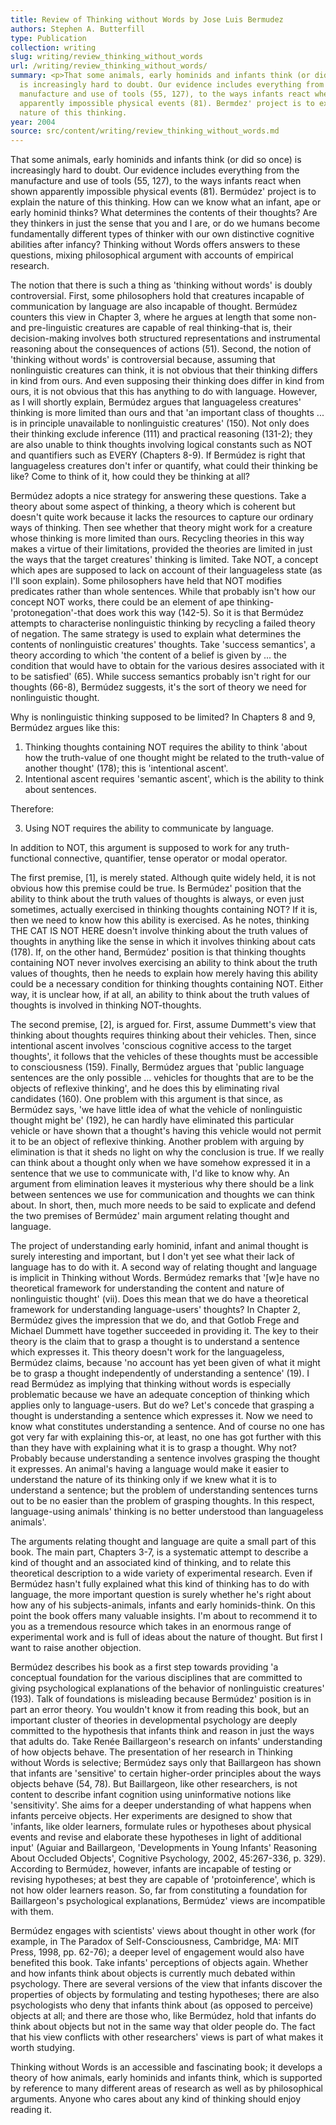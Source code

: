 ```yaml
---
title: Review of Thinking without Words by Jose Luis Bermudez
authors: Stephen A. Butterfill
type: Publication
collection: writing
slug: writing/review_thinking_without_words
url: /writing/review_thinking_without_words/
summary: <p>That some animals, early hominids and infants think (or did so once)
  is increasingly hard to doubt. Our evidence includes everything from the
  manufacture and use of tools (55, 127), to the ways infants react when shown
  apparently impossible physical events (81). Bermdez' project is to explain the
  nature of this thinking.
year: 2004
source: src/content/writing/review_thinking_without_words.md
---
```


<p>That some animals, early hominids and infants think (or did so once) is increasingly hard to doubt.  Our evidence includes everything from the manufacture and use of tools (55, 127), to the ways infants react when shown apparently impossible physical events (81).  Berm&uacute;dez' project is to explain the nature of this thinking.  How can we know what an infant, ape or early hominid thinks?  What determines the contents of their thoughts?  Are they thinkers in just the sense that you and I are, or do we humans become fundamentally different types of thinker with our own distinctive cognitive abilities after infancy?  Thinking without Words offers answers to these questions, mixing philosophical argument with accounts of empirical research.</p>
<p>The notion that there is such a thing as 'thinking without words' is doubly controversial.  First, some philosophers hold that creatures incapable of communication by language are also  incapable of thought.  Berm&uacute;dez counters this view in Chapter 3, where he argues at length that some non- and pre-linguistic creatures are capable of real thinking-that is, their decision-making involves both structured representations and instrumental reasoning about the consequences of actions (51).  Second, the notion of 'thinking without words' is controversial because, assuming that nonlinguistic creatures can think, it is not obvious that their thinking differs in kind from ours.  And even supposing their thinking does differ in kind from ours, it is not obvious that this has anything to do with language.  However, as I will shortly explain, Berm&uacute;dez argues that languageless creatures' thinking is more limited than ours and that 'an important class of thoughts ... is in principle unavailable to nonlinguistic creatures' (150).  Not only does their thinking exclude inference (111) and practical reasoning (131-2); they are also unable to think thoughts involving logical constants such as NOT and quantifiers such as EVERY (Chapters 8-9).  If Berm&uacute;dez is right that languageless creatures don't infer or quantify, what could their thinking be like?  Come to think of it, how could they be thinking at all?</p>
<p>Berm&uacute;dez adopts a nice strategy for answering these questions.  Take a theory about some aspect of thinking, a theory which is coherent but doesn't quite work because it lacks the resources to capture our ordinary ways of thinking.  Then see whether that theory might work for a creature whose thinking is more limited than ours.  Recycling theories in this way makes a virtue of their limitations, provided the theories are limited in just the ways that the target creatures' thinking is limited.  Take NOT, a concept which apes are supposed to lack on account of their languageless state (as I'll soon explain).  Some philosophers have held that NOT modifies predicates rather than whole sentences.  While that probably isn't how our concept NOT works, there could be an element of ape thinking-'protonegation'-that does work this way (142-5).  So it is that Berm&uacute;dez attempts to characterise nonlinguistic thinking by recycling a failed theory of negation.  The same strategy is used to explain what determines the contents of nonlinguistic creatures' thoughts.  Take 'success semantics', a theory according to which 'the content of a belief is given by ... the condition that would have to obtain for the various desires associated with it to be satisfied' (65).  While success semantics probably isn't right for our thoughts (66-8), Berm&uacute;dez suggests, it's the sort of theory we need for nonlinguistic thought.</p>
<p>Why is nonlinguistic thinking supposed to be limited?  In Chapters 8 and 9, Berm&uacute;dez argues like this:</p>
<ol>
  <li>Thinking thoughts containing NOT requires the ability to think 'about how the truth-value of one thought might be related to the truth-value of another thought' (178); this is 'intentional ascent'.</li>
  <li>Intentional ascent requires 'semantic ascent', which is the ability to think about sentences.</li>
</ol>
<p>Therefore:</p>
<ol start="3">
  <li>Using NOT requires the ability to communicate by language.</li>
</ol>
<p>In addition to NOT, this argument is supposed to work for any truth-functional connective, quantifier, tense operator or modal operator.</p>
<p>The first premise, [1], is merely stated.  Although quite widely held, it is not obvious how this premise could be true.  Is Berm&uacute;dez' position that the ability to think about the truth values of thoughts is always, or even just sometimes, actually exercised in thinking thoughts containing NOT?  If it is, then we need to know how this ability is exercised.  As he notes, thinking THE CAT IS NOT HERE doesn't involve thinking about the truth values of thoughts in anything like the sense in which it involves thinking about cats (178).  If, on the other hand, Berm&uacute;dez' position is that thinking thoughts containing NOT never involves exercising an ability to think about the truth values of thoughts, then he needs to explain how merely having this ability could be a necessary condition for thinking thoughts containing NOT.  Either way, it is unclear how, if at all, an ability to think about the truth values of thoughts is involved in thinking NOT-thoughts.</p>
<p>The second premise, [2], is argued for.  First, assume Dummett's view that thinking about thoughts requires thinking about their vehicles.  Then, since intentional ascent involves 'conscious cognitive access to the target thoughts', it follows that the vehicles of these thoughts must be accessible to consciousness (159).  Finally, Berm&uacute;dez argues that 'public language sentences are the only possible ... vehicles for thoughts that are to be the objects of reflexive thinking', and he does this by eliminating rival candidates (160).  One problem with this argument is that since, as Berm&uacute;dez says, 'we have little idea of what the vehicle of nonlinguistic thought might be' (192), he can hardly have eliminated this particular vehicle or have shown that a thought's having this vehicle would not permit it to be an object of reflexive thinking.  Another problem with arguing by elimination is that it sheds no light on why the conclusion is true.  If we really can think about a thought only when we have somehow expressed it in a sentence that we use to communicate with, I'd like to know why.  An argument from elimination leaves it mysterious why there should be a link between sentences we use for communication and thoughts we can think about.  In short, then, much more needs to be said to explicate and defend the two premises of Berm&uacute;dez' main argument relating thought and language.</p>
<p>The project of understanding early hominid, infant and animal thought is surely interesting and important, but I don't yet see what their lack of language has to do with it.  A second way of relating thought and language is implicit in Thinking without Words.  Berm&uacute;dez remarks that '[w]e have no theoretical framework for understanding the content and nature of nonlinguistic thought' (vii).  Does this mean that we do have a theoretical framework for understanding language-users' thoughts?  In Chapter 2, Berm&uacute;dez gives the impression that we do, and that Gotlob Frege and Michael Dummett have together succeeded in providing it.  The key to their theory is the claim that to grasp a thought is to understand a sentence which expresses it.  This theory doesn't work for the languageless, Berm&uacute;dez claims, because 'no account has yet been given of what it might be to grasp a thought independently of understanding a sentence' (19).  I read Berm&uacute;dez as implying that thinking without words is especially problematic because we have an adequate conception of thinking which applies only to language-users.  But do we?  Let's concede that grasping a thought is understanding a sentence which expresses it.  Now we need to know what constitutes understanding a sentence.  And of course no one has got very far with explaining this-or, at least, no one has got further with this than they have with explaining what it is to grasp a thought.  Why not?  Probably because understanding a sentence involves grasping the thought it expresses.  An animal's having a language would make it easier to understand the nature of its thinking only if we knew what it is to understand a sentence; but the problem of understanding sentences turns out to be no easier than the problem of grasping thoughts.  In this respect, language-using animals' thinking is no better understood than languageless animals'.  </p>
<p>The arguments relating thought and language are quite a small part of this book.  The main part, Chapters 3-7, is a systematic attempt to describe a kind of thought and an associated kind of thinking, and to relate this theoretical description to a wide variety of experimental research.  Even if Berm&uacute;dez hasn't fully explained what this kind of thinking has to do with language, the more important question is surely whether he's right about how any of his subjects-animals, infants and early hominids-think.  On this point the book offers many valuable insights.  I'm about to recommend it to you as a tremendous resource which takes in an enormous range of experimental work and is full of ideas about the nature of thought.  But first I want to raise another objection.</p>
<p>Berm&uacute;dez describes his book as a first step towards providing 'a conceptual foundation for the various disciplines that are committed to giving psychological explanations of the behavior of nonlinguistic creatures' (193).  Talk of foundations is misleading because Berm&uacute;dez' position is in part an error theory.  You wouldn't know it from reading this book, but an important cluster of theories in developmental psychology are deeply committed to the hypothesis that infants think and reason in just the ways that adults do.  Take Ren&eacute;e Baillargeon's research on infants' understanding of how objects behave.  The presentation of her research in Thinking without Words is selective; Berm&uacute;dez says only that Baillargeon has shown that infants are 'sensitive' to certain higher-order principles about the ways objects behave (54, 78).  But Baillargeon, like other researchers, is not content to describe infant cognition using uninformative notions like 'sensitivity'.  She aims for a deeper understanding of what happens when infants perceive objects.  Her experiments are designed to show that 'infants, like older learners, formulate rules or hypotheses about physical events and revise and elaborate these hypotheses in light of additional input' (Aguiar and Baillargeon, 'Developments in Young Infants' Reasoning About Occluded Objects', Cognitive Psychology, 2002, 45:267-336, p. 329).  According to Berm&uacute;dez, however, infants are incapable of testing or revising hypotheses; at best they are capable of 'protoinference', which is not how older learners reason.  So, far from constituting a foundation for Baillargeon's psychological explanations, Berm&uacute;dez' views are incompatible with them.  </p>
<p>Berm&uacute;dez engages with scientists' views about thought in other work (for example, in The Paradox of Self-Consciousness, Cambridge, MA: MIT Press, 1998, pp. 62-76); a deeper level of engagement would also have benefited this book.  Take infants' perceptions of objects again.  Whether and how infants think about objects is currently much debated within psychology.  There are several versions of the view that infants discover the properties of objects by formulating and testing hypotheses; there are also psychologists who deny that infants think about (as opposed to perceive) objects at all; and there are those who, like Berm&uacute;dez, hold that infants do think about objects but not in the same way that older people do.  The fact that his view conflicts with other researchers' views is part of what makes it worth studying.  </p>
<p>Thinking without Words is an accessible and fascinating book; it develops a theory of how animals, early hominids and infants think, which is supported by reference to many different areas of research as well as by philosophical arguments.  Anyone who cares about any kind of thinking should enjoy reading it.</p>
